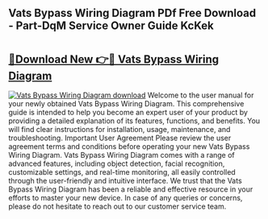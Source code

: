 ## Vats Bypass Wiring Diagram PDf Free Download - Part-DqM Service Owner Guide KcKek

# <h2><a href="http://dfhplan.blite.top/?on=Vats+Bypass+Wiring+Diagram">🔗Download New 👉🔴 Vats Bypass Wiring Diagram</a></h2>

[![Vats Bypass Wiring Diagram download](https://i.imgur.com/lujVjoI.png)](http://dfhplan.blite.top/?on=Vats+Bypass+Wiring+Diagram)
Welcome to the user manual for your newly obtained Vats Bypass Wiring Diagram. This comprehensive guide is intended to help you become an expert user of your product by providing a detailed explanation of its features, functions, and benefits. You will find clear instructions for installation, usage, maintenance, and troubleshooting. Important User Agreement Please review the user agreement terms and conditions before operating your new Vats Bypass Wiring Diagram. Vats Bypass Wiring Diagram comes with a range of advanced features, including object detection, facial recognition, customizable settings, and real-time monitoring, all easily controlled through the user-friendly and intuitive interface. We trust that the Vats Bypass Wiring Diagram has been a reliable and effective resource in your efforts to master your new device. In case of any queries or concerns, please do not hesitate to reach out to our customer service team.
